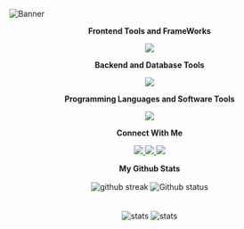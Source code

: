 
![Banner](https://github.com/user-attachments/assets/988ac0b2-66fb-4ee7-8808-83c7d7f34f3c)


<div align="center">
    


   <p><strong> Frontend Tools and FrameWorks</strong></strong></p>
</div>


<p align="center"> 
  <a href="https://skillicons.dev">
    <img src="https://skillicons.dev/icons?i=react,html,css,scss,bootstrap,tailwind,figma,electron,nextjs,astro" />
  </a>
</p>
<div align="center">
    
   <p><strong> Backend and  Database Tools </strong></strong></p>
</div>


<p align="center"> 
  <a href="https://skillicons.dev">
    <img src="https://skillicons.dev/icons?i=express,nodejs,flask,fastapi,mongo,mysql,postman,firebase" />
  </a>
</p>
<div align="center">
    
   <p><strong> Programming Languages and Software Tools </strong></strong></p>
</div>


<p align="center"> 
  <a href="https://skillicons.dev">
    <img src="https://skillicons.dev/icons?i=c,python,java,js,ts,vscode,linux,vercel" />
  </a>
</p>
<div align="center">
    
   <p><strong>Connect With Me </strong></strong></p>
</div>


<p align="center"> 
  <a href="https://linkedin.com/in/mvkariath">
    <img src="https://skillicons.dev/icons?i=linkedin" />
  </a>
 <a href="https://instagram.com/mathew_v_kariath">
    <img src="https://skillicons.dev/icons?i=instagram" />
  </a>
 <a href="https://twitter.com/kariathV">
    <img src="https://skillicons.dev/icons?i=twitter" />
  </a>
</p>
<div align="center">
    
   <p><strong>My Github Stats </strong></strong></p>
</div>
<div align="center">
  <img src="https://github-readme-streak-stats.herokuapp.com/?user=MVK2803&theme=github_dark" alt="github streak" align="center" />
    <img src="https://github-readme-stats.vercel.app/api?username=MVK2803&theme=github_dark&show_icons=true" alt="Github status" align="center" />
  <br />
  <br />
  <br />
  <img src="https://stats.quine.sh/MVK2803/github?theme=dark" alt="stats" align="center" />
  <img src="https://stats.quine.sh/MVK2803/stack-overflow?theme=dark" alt="stats" align="center" />
  
 
   
  <br />
  <br />
  <br />
  
</div>
<br />
